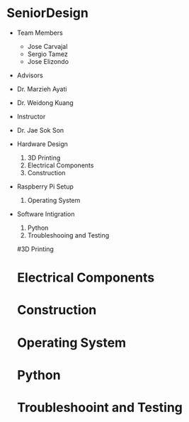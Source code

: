# SeniorDesign

* Team Members
  * Jose Carvajal
  * Sergio Tamez
  * Jose Elizondo
  
 * Advisors
  * Dr. Marzieh Ayati
  * Dr. Weidong Kuang
  
 * Instructor
  * Dr. Jae Sok Son

* Hardware Design
  1. 3D Printing
  2. Electrical Components
  3. Construction
* Raspberry Pi Setup
  1. Operating System
* Software Intigration
  1. Python
  2. Troubleshooing and Testing
  
  #3D Printing
  
  # Electrical Components
  
  # Construction
  
  # Operating System
  
  # Python
  
  # Troubleshooint and Testing
  
  
  
